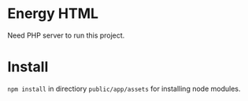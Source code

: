 
# Energy HTML
Need PHP server to run this project.

# Install
`npm install` in directiory `public/app/assets` for installing node modules.
